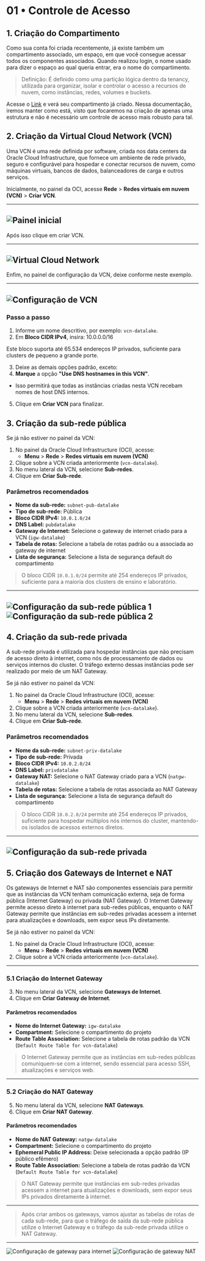 # 01 • Controle de Acesso

## 1. Criação do Compartimento
Como sua conta foi criada recentemente, já existe também um compartimento associado, um espaço, em que você consegue acessar todos os componentes associados. Quando realizou login, o nome usado para dizer o espaço ao qual queria entrar, era o nome do compartimento.

> Definição: É definido como uma partição lógica dentro da tenancy, utilizada para organizar, isolar e controlar o acesso a recursos de nuvem, como instâncias, redes, volumes e buckets.

Acesse o [Link](https://cloud.oracle.com/identity/compartments) e verá seu compartimento já criado. Nessa documentação, iremos manter como está, visto que focaremos na criação de apenas uma estrutura e não é necessário um controle de acesso mais robusto para tal.

## 2. Criação da Virtual Cloud Network (VCN)

Uma VCN é uma rede definida por software, criada nos data centers da Oracle Cloud Infrastructure, que fornece um ambiente de rede privado, seguro e configurável para hospedar e conectar recursos de nuvem, como máquinas virtuais, bancos de dados, balanceadores de carga e outros serviços.

Inicialmente, no painel da OCI, acesse **Rede** > **Redes virtuais em nuvem (VCN)** > **Criar VCN**.

---
![Painel inicial](../../assets/images/image1.png)
---

Após isso clique em criar VCN.

---
![Virtual Cloud Network](../../assets/images/image2.png)
---

Enfim, no painel de configuração da VCN, deixe conforme neste exemplo.

---
![Configuração de VCN](../../assets/images/image3.png)
---

### Passo a passo

1. Informe um nome descritivo, por exemplo: `vcn-datalake`.
2. Em **Bloco CIDR IPv4**, insira:
10.0.0.0/16

Este bloco suporta até 65.534 endereços IP privados, suficiente para clusters de pequeno a grande porte.

3. Deixe as demais opções padrão, exceto:
4. **Marque** a opção **"Use DNS hostnames in this VCN"**.
- Isso permitirá que todas as instâncias criadas nesta VCN recebam nomes de host DNS internos.
5. Clique em **Criar VCN** para finalizar.

## 3. Criação da sub-rede pública
Se já não estiver no painel da VCN:

1. No painel da Oracle Cloud Infrastructure (OCI), acesse:
   - **Menu** > **Rede** > **Redes virtuais em nuvem (VCN)**
2. Clique sobre a VCN criada anteriormente (`vcn-datalake`).
3. No menu lateral da VCN, selecione **Sub-redes**.
4. Clique em **Criar Sub-rede**.

### Parâmetros recomendados

- **Nome da sub-rede:** `subnet-pub-datalake`
- **Tipo de sub-rede:** Pública
- **Bloco CIDR IPv4:** `10.0.1.0/24`
- **DNS Label:** `pubdatalake`
- **Gateway de Internet:** Selecione o gateway de internet criado para a VCN (`igw-datalake`)
- **Tabela de rotas:** Selecione a tabela de rotas padrão ou a associada ao gateway de internet
- **Lista de segurança:** Selecione a lista de segurança default do compartimento

> O bloco CIDR `10.0.1.0/24` permite até 254 endereços IP privados, suficiente para a maioria dos clusters de ensino e laboratório.

---
![Configuração da sub-rede pública 1](../../assets/images/image4.png)
![Configuração da sub-rede pública 2](../../assets/images/image5.png)
---

## 4. Criação da sub-rede privada
A sub-rede privada é utilizada para hospedar instâncias que não precisam de acesso direto à internet, como nós de processamento de dados ou serviços internos do cluster. O tráfego externo dessas instâncias pode ser realizado por meio de um NAT Gateway.

Se já não estiver no painel da VCN:

1. No painel da Oracle Cloud Infrastructure (OCI), acesse:
   - **Menu** > **Rede** > **Redes virtuais em nuvem (VCN)**
2. Clique sobre a VCN criada anteriormente (`vcn-datalake`).
3. No menu lateral da VCN, selecione **Sub-redes**.
4. Clique em **Criar Sub-rede**.

### Parâmetros recomendados

- **Nome da sub-rede:** `subnet-priv-datalake`
- **Tipo de sub-rede:** Privada
- **Bloco CIDR IPv4:** `10.0.2.0/24`
- **DNS Label:** `privdatalake`
- **Gateway NAT:** Selecione o NAT Gateway criado para a VCN (`natgw-datalake`)
- **Tabela de rotas:** Selecione a tabela de rotas associada ao NAT Gateway
- **Lista de segurança:** Selecione a lista de segurança default do compartimento

> O bloco CIDR `10.0.2.0/24` permite até 254 endereços IP privados, suficiente para hospedar múltiplos nós internos do cluster, mantendo-os isolados de acessos externos diretos.

---
![Configuração da sub-rede privada](../../assets/images/image6.png)
---

## 5. Criação dos Gateways de Internet e NAT

Os gateways de Internet e NAT são componentes essenciais para permitir que as instâncias da VCN tenham comunicação externa, seja de forma pública (Internet Gateway) ou privada (NAT Gateway). O Internet Gateway permite acesso direto à internet para sub-redes públicas, enquanto o NAT Gateway permite que instâncias em sub-redes privadas acessem a internet para atualizações e downloads, sem expor seus IPs diretamente.

Se já não estiver no painel da VCN:

1. No painel da Oracle Cloud Infrastructure (OCI), acesse:
   - **Menu** > **Rede** > **Redes virtuais em nuvem (VCN)**
2. Clique sobre a VCN criada anteriormente (`vcn-datalake`).

---

### 5.1 Criação do Internet Gateway

3. No menu lateral da VCN, selecione **Gateways de Internet**.
4. Clique em **Criar Gateway de Internet**.

#### Parâmetros recomendados

- **Nome do Internet Gateway:** `igw-datalake`
- **Compartment:** Selecione o compartimento do projeto
- **Route Table Association:** Selecione a tabela de rotas padrão da VCN (`Default Route Table for vcn-datalake`)

> O Internet Gateway permite que as instâncias em sub-redes públicas comuniquem-se com a internet, sendo essencial para acesso SSH, atualizações e serviços web.

---

### 5.2 Criação do NAT Gateway

5. No menu lateral da VCN, selecione **NAT Gateways**.
6. Clique em **Criar NAT Gateway**.

#### Parâmetros recomendados

- **Nome do NAT Gateway:** `natgw-datalake`
- **Compartment:** Selecione o compartimento do projeto
- **Ephemeral Public IP Address:** Deixe selecionada a opção padrão (IP público efêmero)
- **Route Table Association:** Selecione a tabela de rotas padrão da VCN (`Default Route Table for vcn-datalake`)

> O NAT Gateway permite que instâncias em sub-redes privadas acessem a internet para atualizações e downloads, sem expor seus IPs privados diretamente à internet.

---

> Após criar ambos os gateways, vamos ajustar as tabelas de rotas de cada sub-rede, para que o tráfego de saída da sub-rede pública utilize o Internet Gateway e o tráfego da sub-rede privada utilize o NAT Gateway.

---
![Configuração de gateway para internet](../../assets/images/image7.png)
![Configuração de gateway NAT](../../assets/images/image8.png)






